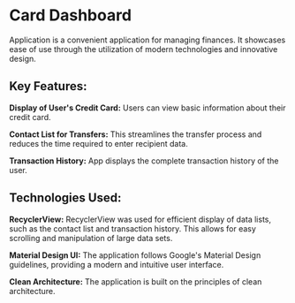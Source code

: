 # Card Dashboard 

Application is a convenient application for managing finances. It showcases ease of use through the utilization of modern technologies and innovative design.

## Key Features:

**Display of User's Credit Card:** Users can view basic information about their credit card.

**Contact List for Transfers:** This streamlines the transfer process and reduces the time required to enter recipient data.

**Transaction History:** App displays the complete transaction history of the user. 


## Technologies Used:

**RecyclerView:** RecyclerView was used for efficient display of data lists, such as the contact list and transaction history. This allows for easy scrolling and manipulation of large data sets.

**Material Design UI:** The application follows Google's Material Design guidelines, providing a modern and intuitive user interface.

**Clean Architecture:** The application is built on the principles of clean architecture.





